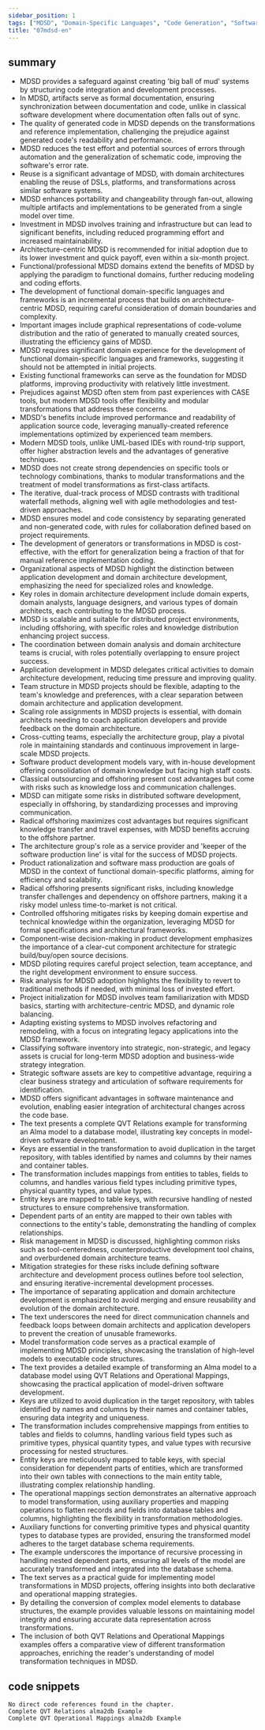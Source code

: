 ```yaml
---
sidebar_position: 1
tags: ["MDSD", "Domain-Specific Languages", "Code Generation", "Software Reuse", "Project Management", "Team Structure", "Software Development Models", "Offshoring", "Risk Analysis", "Model Transformation", "QVT Relations", "Risk Management", "Domain Architecture", "Operational Mappings", "Alma to DB Transformation"]
title: "07mdsd-en"
---
```


## summary

- MDSD provides a safeguard against creating 'big ball of mud' systems by structuring code integration and development processes.
- In MDSD, artifacts serve as formal documentation, ensuring synchronization between documentation and code, unlike in classical software development where documentation often falls out of sync.
- The quality of generated code in MDSD depends on the transformations and reference implementation, challenging the prejudice against generated code's readability and performance.
- MDSD reduces the test effort and potential sources of errors through automation and the generalization of schematic code, improving the software's error rate.
- Reuse is a significant advantage of MDSD, with domain architectures enabling the reuse of DSLs, platforms, and transformations across similar software systems.
- MDSD enhances portability and changeability through fan-out, allowing multiple artifacts and implementations to be generated from a single model over time.
- Investment in MDSD involves training and infrastructure but can lead to significant benefits, including reduced programming effort and increased maintainability.
- Architecture-centric MDSD is recommended for initial adoption due to its lower investment and quick payoff, even within a six-month project.
- Functional/professional MDSD domains extend the benefits of MDSD by applying the paradigm to functional domains, further reducing modeling and coding efforts.
- The development of functional domain-specific languages and frameworks is an incremental process that builds on architecture-centric MDSD, requiring careful consideration of domain boundaries and complexity.
- Important images include graphical representations of code-volume distribution and the ratio of generated to manually created sources, illustrating the efficiency gains of MDSD.
- MDSD requires significant domain experience for the development of functional domain-specific languages and frameworks, suggesting it should not be attempted in initial projects.
- Existing functional frameworks can serve as the foundation for MDSD platforms, improving productivity with relatively little investment.
- Prejudices against MDSD often stem from past experiences with CASE tools, but modern MDSD tools offer flexibility and modular transformations that address these concerns.
- MDSD's benefits include improved performance and readability of application source code, leveraging manually-created reference implementations optimized by experienced team members.
- Modern MDSD tools, unlike UML-based IDEs with round-trip support, offer higher abstraction levels and the advantages of generative techniques.
- MDSD does not create strong dependencies on specific tools or technology combinations, thanks to modular transformations and the treatment of model transformations as first-class artifacts.
- The iterative, dual-track process of MDSD contrasts with traditional waterfall methods, aligning well with agile methodologies and test-driven approaches.
- MDSD ensures model and code consistency by separating generated and non-generated code, with rules for collaboration defined based on project requirements.
- The development of generators or transformations in MDSD is cost-effective, with the effort for generalization being a fraction of that for manual reference implementation coding.
- Organizational aspects of MDSD highlight the distinction between application development and domain architecture development, emphasizing the need for specialized roles and knowledge.
- Key roles in domain architecture development include domain experts, domain analysts, language designers, and various types of domain architects, each contributing to the MDSD process.
- MDSD is scalable and suitable for distributed project environments, including offshoring, with specific roles and knowledge distribution enhancing project success.
- The coordination between domain analysis and domain architecture teams is crucial, with roles potentially overlapping to ensure project success.
- Application development in MDSD delegates critical activities to domain architecture development, reducing time pressure and improving quality.
- Team structure in MDSD projects should be flexible, adapting to the team's knowledge and preferences, with a clear separation between domain architecture and application development.
- Scaling role assignments in MDSD projects is essential, with domain architects needing to coach application developers and provide feedback on the domain architecture.
- Cross-cutting teams, especially the architecture group, play a pivotal role in maintaining standards and continuous improvement in large-scale MDSD projects.
- Software product development models vary, with in-house development offering consolidation of domain knowledge but facing high staff costs.
- Classical outsourcing and offshoring present cost advantages but come with risks such as knowledge loss and communication challenges.
- MDSD can mitigate some risks in distributed software development, especially in offshoring, by standardizing processes and improving communication.
- Radical offshoring maximizes cost advantages but requires significant knowledge transfer and travel expenses, with MDSD benefits accruing to the offshore partner.
- The architecture group's role as a service provider and 'keeper of the software production line' is vital for the success of MDSD projects.
- Product rationalization and software mass production are goals of MDSD in the context of functional domain-specific platforms, aiming for efficiency and scalability.
- Radical offshoring presents significant risks, including knowledge transfer challenges and dependency on offshore partners, making it a risky model unless time-to-market is not critical.
- Controlled offshoring mitigates risks by keeping domain expertise and technical knowledge within the organization, leveraging MDSD for formal specifications and architectural frameworks.
- Component-wise decision-making in product development emphasizes the importance of a clear-cut component architecture for strategic build/buy/open source decisions.
- MDSD piloting requires careful project selection, team acceptance, and the right development environment to ensure success.
- Risk analysis for MDSD adoption highlights the flexibility to revert to traditional methods if needed, with minimal loss of invested effort.
- Project initialization for MDSD involves team familiarization with MDSD basics, starting with architecture-centric MDSD, and dynamic role balancing.
- Adapting existing systems to MDSD involves refactoring and remodeling, with a focus on integrating legacy applications into the MDSD framework.
- Classifying software inventory into strategic, non-strategic, and legacy assets is crucial for long-term MDSD adoption and business-wide strategy integration.
- Strategic software assets are key to competitive advantage, requiring a clear business strategy and articulation of software requirements for identification.
- MDSD offers significant advantages in software maintenance and evolution, enabling easier integration of architectural changes across the code base.
- The text presents a complete QVT Relations example for transforming an Alma model to a database model, illustrating key concepts in model-driven software development.
- Keys are essential in the transformation to avoid duplication in the target repository, with tables identified by names and columns by their names and container tables.
- The transformation includes mappings from entities to tables, fields to columns, and handles various field types including primitive types, physical quantity types, and value types.
- Entity keys are mapped to table keys, with recursive handling of nested structures to ensure comprehensive transformation.
- Dependent parts of an entity are mapped to their own tables with connections to the entity's table, demonstrating the handling of complex relationships.
- Risk management in MDSD is discussed, highlighting common risks such as tool-centeredness, counterproductive development tool chains, and overburdened domain architecture teams.
- Mitigation strategies for these risks include defining software architecture and development process outlines before tool selection, and ensuring iterative-incremental development processes.
- The importance of separating application and domain architecture development is emphasized to avoid merging and ensure reusability and evolution of the domain architecture.
- The text underscores the need for direct communication channels and feedback loops between domain architects and application developers to prevent the creation of unusable frameworks.
- Model transformation code serves as a practical example of implementing MDSD principles, showcasing the translation of high-level models to executable code structures.
- The text provides a detailed example of transforming an Alma model to a database model using QVT Relations and Operational Mappings, showcasing the practical application of model-driven software development.
- Keys are utilized to avoid duplication in the target repository, with tables identified by names and columns by their names and container tables, ensuring data integrity and uniqueness.
- The transformation includes comprehensive mappings from entities to tables and fields to columns, handling various field types such as primitive types, physical quantity types, and value types with recursive processing for nested structures.
- Entity keys are meticulously mapped to table keys, with special consideration for dependent parts of entities, which are transformed into their own tables with connections to the main entity table, illustrating complex relationship handling.
- The operational mappings section demonstrates an alternative approach to model transformation, using auxiliary properties and mapping operations to flatten records and fields into database tables and columns, highlighting the flexibility in transformation methodologies.
- Auxiliary functions for converting primitive types and physical quantity types to database types are provided, ensuring the transformed model adheres to the target database schema requirements.
- The example underscores the importance of recursive processing in handling nested dependent parts, ensuring all levels of the model are accurately transformed and integrated into the database schema.
- The text serves as a practical guide for implementing model transformations in MDSD projects, offering insights into both declarative and operational mapping strategies.
- By detailing the conversion of complex model elements to database structures, the example provides valuable lessons on maintaining model integrity and ensuring accurate data representation across transformations.
- The inclusion of both QVT Relations and Operational Mappings examples offers a comparative view of different transformation approaches, enriching the reader's understanding of model transformation techniques in MDSD.

## code snippets
```
No direct code references found in the chapter.
Complete QVT Relations alma2db Example
Complete QVT Operational Mappings alma2db Example
```
